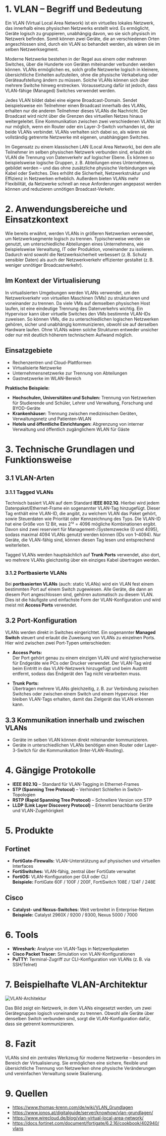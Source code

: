 # 1. VLAN – Begriff und Bedeutung
Ein VLAN (Virtual Local Area Network) ist ein virtuelles lokales Netzwerk, das innerhalb eines physischen Netzwerks erstellt wird. Es ermöglicht, Geräte logisch zu gruppieren, unabhängig davon, wo sie sich physisch im Netzwerk befinden. Somit können zwei Geräte, die an verschiedenen Orten angeschlossen sind, durch ein VLAN so behandelt werden, als wären sie im selben Netzwerksegment.

Moderne Netzwerke bestehen in der Regel aus einem oder mehreren Switches, über die Hunderte von Geräten miteinander verbunden werden können. VLANs ermöglichen es, solch große Netzwerke logisch in kleinere, übersichtliche Einheiten aufzuteilen, ohne die physische Verkabelung oder Geräteaufstellung ändern zu müssen. Solche VLANs können sich über mehrere Switche hinweg erstrecken. Voraussetzung dafür ist jedoch, dass VLAN-fähige (Managed) Switches verwendet werden.

Jedes VLAN bildet dabei eine eigene Broadcast-Domain. Sendet beispielsweise ein Teilnehmer einen Broadcast innerhalb des VLANs, erhalten nur die anderen Teilnehmer dieses VLANs die Nachricht. Der Broadcast wird nicht über die Grenzen des virtuellen Netzes hinaus weitergeleitet. Eine Kommunikation zwischen zwei verschiedenen VLANs ist nur möglich, wenn ein Router oder ein Layer-3-Switch vorhanden ist, der beide VLANs verbindet. VLANs verhalten sich dabei so, als wären sie vollständig getrennte Netzwerke mit eigenen, unabhängigen Switches.

Im Gegensatz zu einem klassischen LAN (Local Area Network), bei dem alle Teilnehmer im selben physischen Netzwerk verbunden sind, erlaubt ein VLAN die Trennung von Datenverkehr auf logischer Ebene. Es können so beispielsweise logische Gruppen, z. B. Abteilungen eines Unternehmens, gebildet werden – und das ohne zusätzliche physische Verbindungen wie Kabel oder Switches. Dies erhöht die Sicherheit, Netzwerkstruktur und Effizienz in Netzwerken erheblich. Außerdem bieten VLANs mehr Flexibilität, da Netzwerke schnell an neue Anforderungen angepasst werden können und reduzieren unnötigen Broadcast-Verkehr.

# 2. Anwendungsbereiche und Einsatzkontext

Wie bereits erwähnt, werden VLANs in größeren Netzwerken verwendet, um Netzwerksegmente logisch zu trennen. Typischerweise werden sie genutzt, um unterschiedliche Abteilungen eines Unternehmens, wie beispielsweise Verwaltung, IT oder Produktion, voneinander zu isolieren. Dadurch wird sowohl die Netzwerksicherheit verbessert (z. B. Schutz sensibler Daten) als auch der Netzwerkverkehr effizienter gestaltet (z. B. weniger unnötiger Broadcastverkehr).

## Im Kontext der Virtualisierung

In virtualisierten Umgebungen werden VLANs verwendet, um den Netzwerkverkehr von virtuellen Maschinen (VMs) zu strukturieren und voneinander zu trennen. Da viele VMs auf demselben physischen Host laufen, ist eine eindeutige Trennung des Datenverkehrs wichtig. Ein Hypervisor kann über virtuelle Switches den VMs bestimmte VLAN-IDs zuweisen. So können VMs, die zu unterschiedlichen logischen Netzwerken gehören, sicher und unabhängig kommunizieren, obwohl sie auf derselben Hardware laufen. Ohne VLANs wären solche Strukturen entweder unsicher oder nur mit deutlich höherem technischem Aufwand möglich.

## Einsatzgebiete

- Rechenzentren und Cloud-Plattformen  
- Virtualisierte Netzwerke  
- Unternehmensnetzwerke zur Trennung von Abteilungen  
- Gastnetzwerke im WLAN-Bereich  

**Praktische Beispiele:**

- **Hochschulen, Universitäten und Schulen:** Trennung von Netzwerken für Studierende und Schüler, Lehrer und Verwaltung, Forschung und BYOD-Geräte  
- **Krankenhäuser:** Trennung zwischen medizinischen Geräten, Verwaltungsnetz und Patienten-WLAN  
- **Hotels und öffentliche Einrichtungen:** Abgrenzung von interner Verwaltung und öffentlich zugänglichem WLAN für Gäste  

# 3. Technische Grundlagen und Funktionsweise

## 3.1 VLAN-Arten

### 3.1.1 Tagged VLANs

Technisch basiert VLAN auf dem Standard **IEEE 802.1Q**. Hierbei wird jedem Datenpaket/Ethernet-Frame ein sogenannter VLAN-Tag hinzugefügt. Dieser Tag enthält eine VLAN-ID, die angibt, zu welchem VLAN das Paket gehört, sowie Steuerdaten wie Priorität oder Kennzeichnung des Typs. Die VLAN-ID hat eine Größe von 12 Bit, was 2¹² = 4096 mögliche Kombinationen ergibt. Davon sind zwei reserviert für Management-/Systemzwecke (0 und 4095), sodass maximal 4094 VLANs genutzt werden können (IDs von 1–4094). Nur Geräte, die VLAN-fähig sind, können diesen Tag lesen und entsprechend weiterleiten.

Tagged VLANs werden hauptsächlich auf **Trunk Ports** verwendet, also dort, wo mehrere VLANs gleichzeitig über ein einziges Kabel übertragen werden.

### 3.1.2 Portbasierte VLANs

Bei **portbasierten VLANs** (auch: static VLANs) wird ein VLAN fest einem bestimmten Port auf einem Switch zugewiesen. Alle Geräte, die dann an diesem Port angeschlossen sind, gehören automatisch zu diesem VLAN. Dies ist die häufigste und einfachste Form der VLAN-Konfiguration und wird meist mit **Access Ports** verwendet.

## 3.2 Port-Konfiguration

VLANs werden direkt in Switches eingerichtet. Ein sogenannter **Managed Switch** steuert und erlaubt die Zuweisung von VLANs zu einzelnen Ports. Hier wird zwischen zwei Port-Typen unterschieden:

- **Access Ports:**  
  Der Port gehört genau zu einem einzigen VLAN und wird typischerweise für Endgeräte wie PCs oder Drucker verwendet. Der VLAN-Tag wird beim Eintritt in das VLAN-Netzwerk hinzugefügt und beim Austritt entfernt, sodass das Endgerät den Tag nicht verarbeiten muss.

- **Trunk Ports:**  
  Übertragen mehrere VLANs gleichzeitig, z. B. zur Verbindung zwischen Switches oder zwischen einem Switch und einem Hypervisor. Hier bleiben VLAN-Tags erhalten, damit das Zielgerät das VLAN erkennen kann.

## 3.3 Kommunikation innerhalb und zwischen VLANs

- Geräte im selben VLAN können direkt miteinander kommunizieren.  
- Geräte in unterschiedlichen VLANs benötigen einen Router oder Layer-3-Switch für die Kommunikation (Inter-VLAN-Routing).

# 4. Gängige Protokolle

- **IEEE 802.1Q** – Standard für VLAN-Tagging in Ethernet-Frames  
- **STP (Spanning Tree Protocol)** – Verhindert Schleifen in Switch-Topologien  
- **RSTP (Rapid Spanning Tree Protocol)** – Schnellere Version von STP  
- **LLDP (Link Layer Discovery Protocol)** – Erkennt benachbarte Geräte und VLAN-Zugehörigkeit

# 5. Produkte

## Fortinet

- **FortiGate-Firewalls:** VLAN-Unterstützung auf physischen und virtuellen Interfaces  
- **FortiSwitches:** VLAN-fähig, zentral über FortiGate verwaltet  
- **FortiOS:** VLAN-Konfiguration per GUI oder CLI  
**Beispiele:** FortiGate 60F / 100F / 200F, FortiSwitch 108E / 124F / 248E

## Cisco

- **Catalyst- und Nexus-Switches:** Weit verbreitet in Enterprise-Netzen  
**Beispiele:** Catalyst 2960X / 9200 / 9300, Nexus 5000 / 7000

# 6. Tools

- **Wireshark:** Analyse von VLAN-Tags in Netzwerkpaketen  
- **Cisco Packet Tracer:** Simulation von VLAN-Konfigurationen  
- **PuTTY:** Terminal-Zugriff zur CLI-Konfiguration von VLANs (z. B. via SSH/Telnet)

# 7. Beispielhafte VLAN-Architektur

![VLAN-Architektur](assets/VLAN.png)

Das Bild zeigt ein Netzwerk, in dem VLANs eingesetzt werden, um zwei Gerätegruppen logisch voneinander zu trennen. Obwohl alle Geräte über denselben Switch verbunden sind, sorgt die VLAN-Konfiguration dafür, dass sie getrennt kommunizieren.

# 8. Fazit

VLANs sind ein zentrales Werkzeug für moderne Netzwerke – besonders im Bereich der Virtualisierung. Sie ermöglichen eine sichere, flexible und übersichtliche Trennung von Netzwerken ohne physische Veränderungen und vereinfachen Verwaltung sowie Skalierung.

# 9. Quellen

- https://www.thomas-krenn.com/de/wiki/VLAN_Grundlagen  
- https://www.ionos.at/digitalguide/server/knowhow/vlan-grundlagen/  
- https://www.wirecloud.de/blog/vlan-virtual-local-area-network/  
- https://docs.fortinet.com/document/fortigate/6.2.16/cookbook/402940/vlans  
